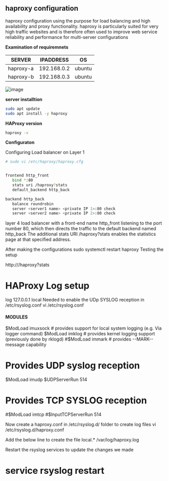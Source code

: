 ## haproxy configuration

haproxy configuration using the purpose for load balancing and high availability and proxy functionality. haproxy is particularly suited for very high traffic websites and is therefore often used to improve web service reliability and performance for multi-server configurations

**Examination of requiremnets**

|SERVER| IPADDRESS|OS|
|---|---|---|
|haproxy-a| 192.168.0.2| ubuntu |
|haproxy-b| 192.168.0.3| ubuntu |

![image](https://assets.digitalocean.com/articles/high_availability/ha-diagram-animated.gif)




**server installtion**

```bash
sudo apt update 
sudo apt install -y haproxy

```

**HAProxy version**

```bash
haproxy -v
```

**Configuraton**

Configuring Load balancer on Layer 1

```bash
# sudo vi /etc/haproxy/haproxy.cfg


frontend http_front
   bind *:80
   stats uri /haproxy?stats
   default_backend http_back

backend http_back
   balance roundrobin
   server <server1 name> <private IP 1>:80 check
   server <server2 name> <private IP 2>:80 check
```

  layer 4 load balancer with a front-end name http_front listening to the port number 80, which then directs the traffic to the default backend named http_back
  The additional stats URI /haproxy?stats enables the statistics page at that specified address.
    
  After making the configurations
  sudo systemctl restart haproxy
  Testing the setup
    
 http://<public IP>/haproxy?stats
   
 # HAProxy Log setup
   
 log 127.0.0.1 local Needed to enable the UDp SYSLOG reception in /etc/rsyslog.conf
 vi /etc/rsyslog.conf
 #### MODULES ####

$ModLoad imuxsock # provides support for local system logging (e.g. Via logger command)
$ModLoad imklog # provides kernel logging support (previously done by rklogd)
#$ModLoad immark # provides --MARK-- message capability

# Provides UDP syslog reception
$ModLoad imudp
$UDPServerRun 514

# Provides TCP SYSLOG reception
#$ModLoad imtcp
#$InputTCPServerRun 514
   
Now create a haproxy.conf in /etc/rsyslog.d/ folder to create log files
vi /etc/rsyslog.d/haproxy.conf

Add the below line to create the file
local.* /var/log/haproxy.log
   
Restart the rsyslog services to update the changes we made
# service rsyslog restart
   

